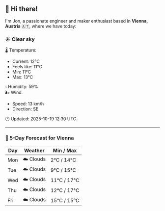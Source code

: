 ## 👋 Hi there!

I'm Jon, a passionate engineer and maker enthusiast based in **Vienna, Austria** 🇦🇹, where we have today:

### ☀️ Clear sky 

🌡️ Temperature: 
* Current: 12°C
* Feels like: 11°C
* Min: 11°C 
* Max: 13°C  

💧 Humidity: 59%  
🌬️ Wind: 
* Speed: 13 km/h 
* Direction: SE  

🕒 Updated: 2025-10-19 12:30 UTC

---

### 📅 5-Day Forecast for Vienna

| Day | Weather | Min / Max |
|-----|---------|------------|
| Mon | ☁️ Clouds | 2°C / 14°C |
| Tue | ☁️ Clouds | 9°C / 15°C |
| Wed | ☁️ Clouds | 11°C / 17°C |
| Thu | ☁️ Clouds | 12°C / 17°C |
| Fri | ☁️ Clouds | 15°C / 15°C |
